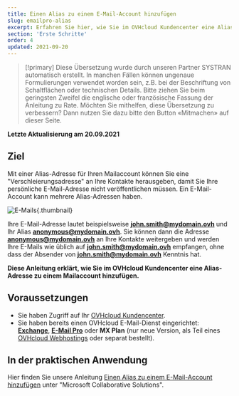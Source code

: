 ```yaml
---
title: Einen Alias zu einem E-Mail-Account hinzufügen
slug: emailpro-alias
excerpt: Erfahren Sie hier, wie Sie im OVHcloud Kundencenter eine Alias-Adresse zu einem Mailaccount hinzufügen
section: 'Erste Schritte'
order: 4
updated: 2021-09-20
---
```


> [!primary]
> Diese Übersetzung wurde durch unseren Partner SYSTRAN automatisch erstellt. In manchen Fällen können ungenaue Formulierungen verwendet worden sein, z.B. bei der Beschriftung von Schaltflächen oder technischen Details. Bitte ziehen Sie beim geringsten Zweifel die englische oder französische Fassung der Anleitung zu Rate. Möchten Sie mithelfen, diese Übersetzung zu verbessern? Dann nutzen Sie dazu bitte den Button «Mitmachen» auf dieser Seite.
>

**Letzte Aktualisierung am 20.09.2021**

## Ziel

Mit einer Alias-Adresse für Ihren Mailaccount können Sie eine "Verschleierungsadresse" an Ihre Kontakte herausgeben, damit Sie Ihre persönliche E-Mail-Adresse nicht veröffentlichen müssen. Ein E-Mail-Account kann mehrere Alias-Adressen haben.

![E-Mails](images/email-alias01.png){.thumbnail}

Ihre E-Mail-Adresse lautet beispielsweise **john.smith@mydomain.ovh** und Ihr Alias **anonymous@mydomain.ovh**. Sie können dann die Adresse **anonymous@mydomain.ovh** an Ihre Kontakte weitergeben und werden Ihre E-Mails wie üblich auf **john.smith@mydomain.ovh** empfangen, ohne dass der Absender von **john.smith@mydomain.ovh** Kenntnis hat.

**Diese Anleitung erklärt, wie Sie im OVHcloud Kundencenter eine Alias-Adresse zu einem Mailaccount hinzufügen.**

## Voraussetzungen

- Sie haben Zugriff auf Ihr [OVHcloud Kundencenter](https://www.ovh.com/auth/?action=gotomanager&from=https://www.ovh.de/&ovhSubsidiary=de).
- Sie haben bereits einen OVHcloud E-Mail-Dienst eingerichtet: [**Exchange**](https://www.ovhcloud.com/de/emails/hosted-exchange/), [**E-Mail Pro**](https://www.ovhcloud.com/de/emails/email-pro/) oder **MX Plan** (nur neue Version, als Teil eines [OVHcloud Webhostings](https://www.ovhcloud.com/de/web-hosting/) oder separat bestellt).

## In der praktischen Anwendung

Hier finden Sie unsere Anleitung [Einen Alias zu einem E-Mail-Account hinzufügen](https://docs.ovh.com/de/microsoft-collaborative-solutions/email-alias/) unter "Microsoft Collaborative Solutions".